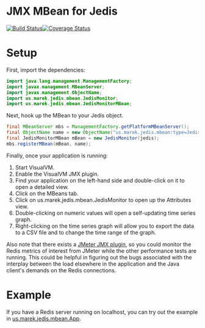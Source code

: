 # JMX MBean for Jedis

[![Build Status](https://travis-ci.org/mkolod/jedis_jmx.svg)](https://travis-ci.org/mkolod/jedis_jmx)[![Coverage Status](https://coveralls.io/repos/mkolod/jedis_jmx/badge.svg)](https://coveralls.io/r/mkolod/jedis_jmx)

Setup
=====

First, import the dependencies:

```java
import java.lang.management.ManagementFactory;
import javax.management.MBeanServer;
import javax.management.ObjectName;
import us.marek.jedis.mbean.JedisMonitor;
import us.marek.jedis.mbean.JedisMonitorMBean;
```

Next, hook up the MBean to your Jedis object.

```java
final MBeanServer mbs = ManagementFactory.getPlatformMBeanServer(); 
final ObjectName name = new ObjectName("us.marek.jedis.mbean:type=JedisMonitor"); 
final JedisMonitorMBean mBean = new JedisMonitor(jedis);
mbs.registerMBean(mBean, name); 
```

Finally, once your application is running:
  1. Start VisualVM.
  2. Enable the VisualVM JMX plugin.
  3. Find your application on the left-hand side and double-click on it to open a detailed view.
  4. Click on the MBeans tab.
  5. Click on us.marek.jedis.mbean.JedisMonitor to open up the Attributes view.
  6. Double-clicking on numeric values will open a self-updating time series graph. 
  7. Right-clicking on the time series graph will allow you to export the data to a CSV file and to change the time range of the graph.

Also note that there exists a [JMeter JMX plugin](http://jmeter-plugins.org/wiki/JMXMon/), so you could monitor the Redis metrics of interest from JMeter while the other performance tests are running. This could be helpful in figuring out the bugs associated with the interplay between the load elsewhere in the application and the Java client's demands on the Redis connections.


Example
=======

If you have a Redis server running on localhost, you can try out the example in [us.marek.jedis.mbean.App](https://github.com/mkolod/jedis_jmx/blob/master/src/main/java/us/marek/jedis/mbean/App.java).

